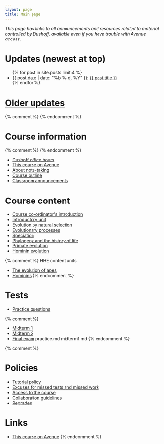```yaml
---
layout: page
title: Main page
---
```


_This page has links to all announcements and resources related to material controlled by Dushoff, available even if you have trouble with Avenue access._

# Updates (newest at top)
<!-- # [Updates](updates.html) -->

<ul class="post-list">
	{% for post in site.posts limit:4 %}
		<li>
			<span class="post-meta">{{ post.date | date: "%b %-d, %Y" }}: </span>
				<a class="post-mini" href="{{ post.url | prepend: site.baseurl }}">{{ post.title }}</a>
		</li>
	{% endfor %}
</ul>

# [Older updates](updates.html)
{% comment %} 
{% endcomment %} 

# Course information

{% comment %} 
{% endcomment %} 

* [Dushoff office hours](/office.html)
* [This course on Avenue](https://avenue.cllmcmaster.ca/d2l/home/251005)
* [About note-taking](http://www.vox.com/2014/6/4/5776804/note-taking-by-hand-versus-laptop)
* [Course outline](/materials/outline.pdf)
* [Classroom announcements](/announcements.html)

# Course content

* [Course co-ordinator's introduction](materials/tracey.pdf)
* [Introductory unit](intro.html)
* [Evolution by natural selection](ns.html)
* [Evolutionary processes](processes.html)
* [Speciation](speciation.html)
* [Phylogeny and the history of life](phylogeny.html)
* [Primate evolution](primates.html)
* [Hominin evolution](hominins.html)

{% comment %} 
HHE content units
* [The evolution of apes](apes.html)
* [Hominins](homo.html)
{% endcomment %} 

# Tests 

* [Practice questions](practice.html)

{% comment %} 
* [Midterm 1](midterm1.html)
* [Midterm 2](midterm2.html)
* [Final exam](final.html) 
practice.md
midterm1.md
{% endcomment %} 

{% comment %} 
# Policies

* [Tutorial policy](Tutorials.html)
* [Excuses for missed tests and missed work](Excuses.html)
* [Access to the course](Access.html)
* [Collaboration guidelines](Collaboration.html)
* [Regrades](Regrades.html)

# Links
* [This course on Avenue](https://avenue.cllmcmaster.ca/d2l/home/201446)
{% endcomment %} 
